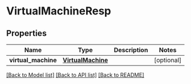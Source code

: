 # VirtualMachineResp

## Properties
Name | Type | Description | Notes
------------ | ------------- | ------------- | -------------
**virtual_machine** | [**VirtualMachine**](VirtualMachine.md) |  | [optional] 

[[Back to Model list]](../README.md#documentation-for-models) [[Back to API list]](../README.md#documentation-for-api-endpoints) [[Back to README]](../README.md)



